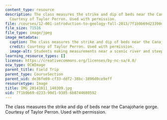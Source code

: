 ```yaml
---
content_type: resource
description: The class measures the strike and dip of beds near the Canajoharie gorge.
  Courtesy of Taylor Perron. Used with permission.
file: /courses/12-001-introduction-to-geology-fall-2013/7f1b9b69d23390d193856b8744680592_IMG_20141011_140309.jpg
file_size: 71516
file_type: image/jpeg
image_metadata:
  caption: The class measures the strike and dip of beds near the Canajoharie gorge.
  credit: Courtesy of Taylor Perron. Used with permission.
  image-alt: Students making measurements near a scenic river and steep cliffs.
learning_resource_types: []
license: https://creativecommons.org/licenses/by-nc-sa/4.0/
ocw_type: OCWImage
parent_title: Field Trip
parent_type: CourseSection
parent_uid: de36fe69-cf33-ddf2-38bc-3896d0ce9eff
resourcetype: Image
title: IMG_20141011_140309.jpg
uid: 7f1b9b69-d233-90d1-9385-6b8744680592
---
```

The class measures the strike and dip of beds near the Canajoharie gorge. Courtesy of Taylor Perron. Used with permission.